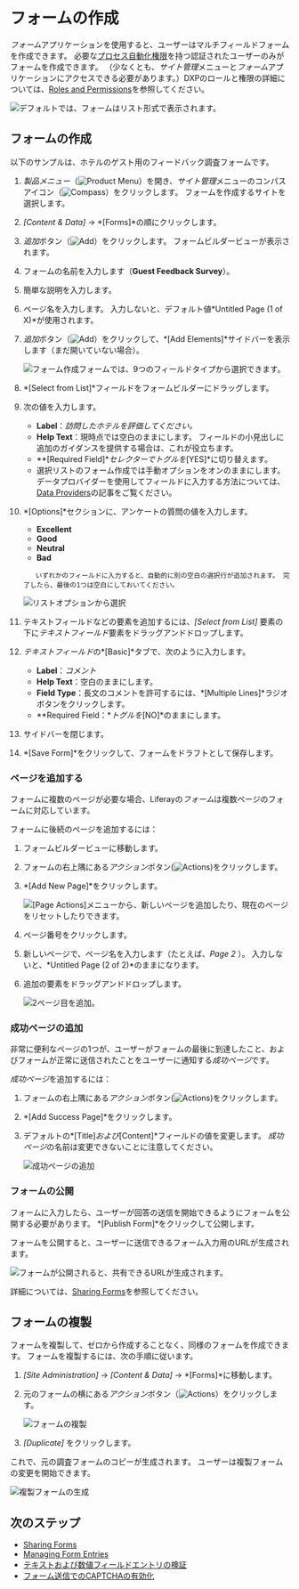 # フォームの作成

*フォーム*アプリケーションを使用すると、ユーザーはマルチフィールドフォームを作成できます。 必要な[プロセス自動化権限](./forms-permissions-reference.md)を持つ認証されたユーザーのみがフォームを作成できます。 （少なくとも、*サイト管理*メニューと*フォーム*アプリケーションにアクセスできる必要があります。）DXPのロールと権限の詳細については、[Roles and Permissions](https://help.liferay.com/hc/articles/360017895212-Roles-and-Permissions)を参照してください。

![デフォルトでは、フォームはリスト形式で表示されます。](./creating-forms/images/01.png)

## フォームの作成

以下のサンプルは、ホテルのゲスト用のフィードバック調査フォームです。

1.  *製品メニュー*（![Product Menu](../../../images/icon-product-menu.png)）を開き、*サイト管理*メニューのコンパスアイコン（![Compass](../../../images/icon-compass.png)）をクリックします。 フォームを作成するサイトを選択します。

2.  *[Content & Data]* → *[Forms]*の順にクリックします。

3.  *追加*ボタン（![Add](../../../images/icon-add.png)）をクリックします。 フォームビルダービューが表示されます。

4.  フォームの名前を入力します（**Guest Feedback Survey**）。

5.  簡単な説明を入力します。

6.  ページ名を入力します。 入力しないと、デフォルト値*Untitled Page (1 of X)*が使用されます。

7.  *追加*ボタン（![Add](../../../images/icon-add.png)）をクリックして、*[Add Elements]*サイドバーを表示します（まだ開いていない場合）。

    ![フォーム作成フォームでは、9つのフィールドタイプから選択できます。](./creating-forms/images/02.png)

8.  *[Select from List]*フィールドをフォームビルダーにドラッグします。

9.  次の値を入力します。

      - **Label**：*訪問したホテルを評価してください。*
      - **Help Text**：現時点では空白のままにします。 フィールドの小見出しに追加のガイダンスを提供する場合は、これが役立ちます。
      - **[Required Field]**セレクターでトグルを*[YES]*に切り替えます。
      - 選択リストのフォーム作成では手動オプションをオンのままにします。 データプロバイダーを使用してフィールドに入力する方法については、[Data Providers](./advanced-forms-usage/using-data-providers-to-populate-form-options.md)の記事をご覧ください。

10. *[Options]*セクションに、アンケートの質問の値を入力します。

      - **Excellent**
      - **Good**
      - **Neutral**
      - **Bad**
    
    <!-- end list -->

    ``` note::
       いずれかのフィールドに入力すると、自動的に別の空白の選択行が追加されます。 完了したら、最後の1つは空白にしておいてください。
    ```

    ![リストオプションから選択](./creating-forms/images/03.png)

11. テキストフィールドなどの要素を追加するには、*[Select from List]* 要素の下に*テキストフィールド*要素をドラッグアンドドロップします。

12. *テキストフィールド*の*[Basic]*タブで、次のように入力します。

      - **Label**：*コメント*
      - **Help Text**：空白のままにします。
      - **Field Type**：長文のコメントを許可するには、*[Multiple Lines]*ラジオボタンをクリックします。
      - **Required Field：**トグルを*[NO]*のままにします。

13. サイドバーを閉じます。

14. *[Save Form]*をクリックして、フォームをドラフトとして保存します。

### ページを追加する

フォームに複数のページが必要な場合、Liferayの*フォーム*は複数ページのフォームに対応しています。

フォームに後続のページを追加するには：

1.  フォームビルダービューに移動します。

2.  フォームの右上隅にある*アクション*ボタン(![Actions](../../../images/icon-actions.png))をクリックします。

3.  *[Add New Page]*をクリックします。

    ![[Page Actions]メニューから、新しいページを追加したり、現在のページをリセットしたりできます。](./creating-forms/images/06.png)

4.  ページ番号をクリックします。

5.  新しいページで、ページ名を入力します（たとえば、*Page 2* ）。 入力しないと、*Untitled Page (2 of 2)*のままになります。

6.  追加の要素をドラッグアンドドロップします。

    ![2ページ目を追加。](./creating-forms/images/07.png)

### 成功ページの追加

非常に便利なページの1つが、ユーザーがフォームの最後に到達したこと、およびフォームが正常に送信されたことをユーザーに通知する*成功ページ*です。

*成功ページ*を追加するには：

1.  フォームの右上隅にある*アクション*ボタン(![Actions](../../../images/icon-actions.png))をクリックします。

2.  *[Add Success Page]*をクリックします。

3.  デフォルトの*[Title]*および*[Content]*フィールドの値を変更します。 *成功ページ*の名前は変更できないことに注意してください。

    ![成功ページの追加](./creating-forms/images/08.png)

### フォームの公開

フォームに入力したら、ユーザーが回答の送信を開始できるようにフォームを公開する必要があります。 *[Publish Form]*をクリックして公開します。

フォームを公開すると、ユーザーに送信できるフォーム入力用のURLが生成されます。

![フォームが公開されると、共有できるURLが生成されます。](creating-forms/images/11.png)

詳細については、[Sharing Forms](./sharing-forms.md)を参照してください。

## フォームの複製

フォームを複製して、ゼロから作成することなく、同様のフォームを作成できます。 フォームを複製するには、次の手順に従います。

1.  *[Site Administration]* → *[Content & Data]* → *[Forms]*に移動します。

2.  元のフォームの横にある*アクション*ボタン（![Actions](../../../images/icon-actions.png)）をクリックします。

    ![フォームの複製](./creating-forms/images/10.png)

3.  *[Duplicate]* をクリックします。

これで、元の調査フォームのコピーが生成されます。 ユーザーは複製フォームの変更を開始できます。

![複製フォームの生成](./creating-forms/images/05.png)

## 次のステップ

  - [Sharing Forms](./sharing-forms.md)
  - [Managing Form Entries](./managing-form-entries.md)
  - [テキストおよび数値フィールドエントリの検証](./advanced-forms-usage/validating-text-and-numeric-field-entries.md)
  - [フォーム送信でのCAPTCHAの有効化](./advanced-forms-usage/enabling-captcha-on-form-submissions.md)
